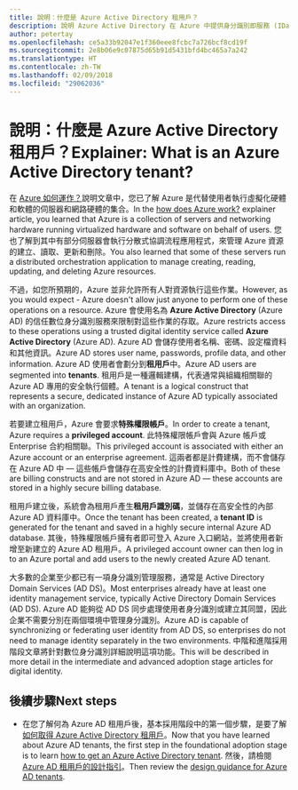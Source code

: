 ```yaml
---
title: 說明：什麼是 Azure Active Directory 租用戶？
description: 說明 Azure Active Directory 在 Azure 中提供身分識別即服務 (IDaaS) 的內部運作方式
author: petertay
ms.openlocfilehash: ce5a33b92047e1f360eee8fcbc7a726bcf8cd19f
ms.sourcegitcommit: 2e8b06e9c07875d65b91d5431bfd4bc465a7a242
ms.translationtype: HT
ms.contentlocale: zh-TW
ms.lasthandoff: 02/09/2018
ms.locfileid: "29062036"
---
```

# <a name="explainer-what-is-an-azure-active-directory-tenant"></a><span data-ttu-id="3ede8-103">說明：什麼是 Azure Active Directory 租用戶？</span><span class="sxs-lookup"><span data-stu-id="3ede8-103">Explainer: What is an Azure Active Directory tenant?</span></span>

<span data-ttu-id="3ede8-104">在 [Azure 如何運作？](azure-explainer.md)說明文章中，您已了解 Azure 是代替使用者執行虛擬化硬體和軟體的伺服器和網路硬體的集合。</span><span class="sxs-lookup"><span data-stu-id="3ede8-104">In the [how does Azure work?](azure-explainer.md) explainer article, you learned that Azure is a collection of servers and networking hardware running virtualized hardware and software on behalf of users.</span></span> <span data-ttu-id="3ede8-105">您也了解到其中有部分伺服器會執行分散式協調流程應用程式，來管理 Azure 資源的建立、讀取、更新和刪除。</span><span class="sxs-lookup"><span data-stu-id="3ede8-105">You also learned that some of these servers run a distributed orchestration application to manage creating, reading, updating, and deleting Azure resources.</span></span>

<span data-ttu-id="3ede8-106">不過，如您所預期的，Azure 並非允許所有人對資源執行這些作業。</span><span class="sxs-lookup"><span data-stu-id="3ede8-106">However, as you would expect - Azure doesn't allow just anyone to perform one of these operations on a resource.</span></span> <span data-ttu-id="3ede8-107">Azure 會使用名為 **Azure Active Directory** (Azure AD) 的信任數位身分識別服務來限制對這些作業的存取。</span><span class="sxs-lookup"><span data-stu-id="3ede8-107">Azure restricts access to these operations using a trusted digital identity service called **Azure Active Directory** (Azure AD).</span></span> <span data-ttu-id="3ede8-108">Azure AD 會儲存使用者名稱、密碼、設定檔資料和其他資訊。</span><span class="sxs-lookup"><span data-stu-id="3ede8-108">Azure AD stores user name, passwords, profile data, and other information.</span></span> <span data-ttu-id="3ede8-109">Azure AD 使用者會劃分到**租用戶**中。</span><span class="sxs-lookup"><span data-stu-id="3ede8-109">Azure AD users are segmented into **tenants**.</span></span> <span data-ttu-id="3ede8-110">租用戶是一種邏輯建構，代表通常與組織相關聯的 Azure AD 專用的安全執行個體。</span><span class="sxs-lookup"><span data-stu-id="3ede8-110">A tenant is a logical construct that represents a secure, dedicated instance of Azure AD typically associated with an organization.</span></span>

<span data-ttu-id="3ede8-111">若要建立租用戶，Azure 會要求**特殊權限帳戶**。</span><span class="sxs-lookup"><span data-stu-id="3ede8-111">In order to create a tenant, Azure requires a **privileged account**.</span></span> <span data-ttu-id="3ede8-112">此特殊權限帳戶會與 Azure 帳戶或 Enterprise 合約相關聯。</span><span class="sxs-lookup"><span data-stu-id="3ede8-112">This privileged account is associated with either an Azure account or an enterprise agreement.</span></span> <span data-ttu-id="3ede8-113">這兩者都是計費建構，而不會儲存在 Azure AD 中 &mdash; 這些帳戶會儲存在高安全性的計費資料庫中。</span><span class="sxs-lookup"><span data-stu-id="3ede8-113">Both of these are billing constructs and are not stored in Azure AD &mdash; these accounts are stored in a highly secure billing database.</span></span> 

<span data-ttu-id="3ede8-114">租用戶建立後，系統會為租用戶產生**租用戶識別碼**，並儲存在高安全性的內部 Azure AD 資料庫中。</span><span class="sxs-lookup"><span data-stu-id="3ede8-114">Once the tenant has been created, a **tenant ID** is generated for the tenant and saved in a highly secure internal Azure AD database.</span></span> <span data-ttu-id="3ede8-115">其後，特殊權限帳戶擁有者即可登入 Azure 入口網站，並將使用者新增至新建立的 Azure AD 租用戶。</span><span class="sxs-lookup"><span data-stu-id="3ede8-115">A privileged account owner can then log in to an Azure portal and add users to the newly created Azure AD tenant.</span></span> 

<span data-ttu-id="3ede8-116">大多數的企業至少都已有一項身分識別管理服務，通常是 Active Directory Domain Services (AD DS)。</span><span class="sxs-lookup"><span data-stu-id="3ede8-116">Most enterprises already have at least one identity management service, typically Active Directory Domain Services (AD DS).</span></span> <span data-ttu-id="3ede8-117">Azure AD 能夠從 AD DS 同步處理使用者身分識別或建立其同盟，因此企業不需要分別在兩個環境中管理身分識別。</span><span class="sxs-lookup"><span data-stu-id="3ede8-117">Azure AD is capable of synchronizing or federating user identity from AD DS, so enterprises do not need to manage identity separately in the two environments.</span></span> <span data-ttu-id="3ede8-118">中階和進階採用階段文章將針對數位身分識別詳細說明這項功能。</span><span class="sxs-lookup"><span data-stu-id="3ede8-118">This will be described in more detail in the intermediate and advanced adoption stage articles for digital identity.</span></span>

## <a name="next-steps"></a><span data-ttu-id="3ede8-119">後續步驟</span><span class="sxs-lookup"><span data-stu-id="3ede8-119">Next steps</span></span>

* <span data-ttu-id="3ede8-120">在您了解何為 Azure AD 租用戶後，基本採用階段中的第一個步驟，是要了解[如何取得 Azure Active Directory 租用戶][how-to-get-aad-tenant]。</span><span class="sxs-lookup"><span data-stu-id="3ede8-120">Now that you have learned about Azure AD tenants, the first step in the foundational adoption stage is to learn [how to get an Azure Active Directory tenant][how-to-get-aad-tenant].</span></span> <span data-ttu-id="3ede8-121">然後，請檢閱 [Azure AD 租用戶的設計指引](tenant.md)。</span><span class="sxs-lookup"><span data-stu-id="3ede8-121">Then review the [design guidance for Azure AD tenants](tenant.md).</span></span>

<!-- Links -->
[how-to-get-aad-tenant]: /azure/active-directory/develop/active-directory-howto-tenant?toc=/azure/architecture/cloud-adoption-guide/toc.json